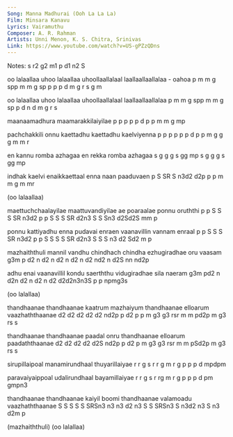 ```yaml
---
Song: Manna Madhurai (Ooh La La La)
Film: Minsara Kanavu
Lyrics: Vairamuthu
Composer: A. R. Rahman
Artists: Unni Menon, K. S. Chitra, Srinivas
Link: https://www.youtube.com/watch?v=US-gPZzQDns
---
```

Notes: s r2 g2 m1 p d1 n2 S


oo lalaallaa uhoo lalaallaa uhoollaallalaal laallaallaallalaa - oahoa
p  m m   g   spp  m m   g   sp   p   p p    d   m   g   r s     g m

oo lalaallaa uhoo lalaallaa uhoollaallalaal laallaallaallalaa
p  m m   g   spp  m m   g   sp   p   d n    d   m   g   r s

maanaamadhura maamarakkilaiyilae
p  p  p p  p  d  p p  m m  g mp

pachchakkili onnu kaettadhu kaettadhu kaelviyenna
p   p   p p  p p  d   p p   m   g g   g   m m  r

en kannu romba azhagaa en rekka romba azhagaa
s  g  g  g  s  gg  mp  s  g  g  g  s  gg  mp

indhak kaelvi enaikkaettaal enna naan paaduvaen
p S    SR  S  n3d2 d2p p    p m  m    g  m mr

(oo lalaallaa)


maettuchchaalayilae     maattuvandiyilae ae   poaraalae ponnu  oruththi
p   p   S   S S SR n3d2 p   p S  S S SR  d2n3 S  S  Sn3 d2Sd2S mm   p

ponnu kattiyadhu     enna pudavai enraen     vaanavillin vannam enraal
p  p  S  S S SR n3d2 p p  S S S   S SR  d2n3 S  S S  n3  d2 Sd2 m p

mazhaiththuli mannil vandhu chindhach chindha ezhugiradhae oru vaasam
g3m     p  d2 n  d2  n  d2  n   d2    n   d2  nd2 n d2S    nn  nd2p

adhu enai vaanavillil kondu saerththu vidugiradhae sila naeram
g3m  pd2  n  d2n  d2  n  d2 n     d2  d2d2n3n3S    p p  npmg3s

(oo lalallaa)


thandhaanae thandhaanae  kaatrum mazhaiyum thandhaanae elloarum  vaazhaththaanae
d2  d2  d2  d2  d2  nd2p p   d2  p p   m   g3  g3  rsr m m  pd2p m  g3   rs  s

thandhaanae thandhaanae  paadal onru thandhaanae elloarum   paadaththaanae
d2  d2  d2  d2  d2S nd2p p  d2  p m  g3  g3  rsr m m  pSd2p m  g3  rs  s

sirupillaipoal manamirundhaal thuyarillaiyae
r r g  s  r    r g m r  g     p  p p  d  mpdpm

paravaiyaippoal udalirundhaal bayamillaiyae
r r g  s   r    rg m r  g     p p p  d  pm gmpn3

thandhaanae thandhaanae   kaiyil boomi thandhaanae   valamoadu vaazhaththaanae
S   S   S   S   S   SRSn3 n3 n3  d2 n3 S   S   SRSn3 S n3d2 n3 S  n3   d2m p

(mazhaiththuli)
(oo lalallaa)
